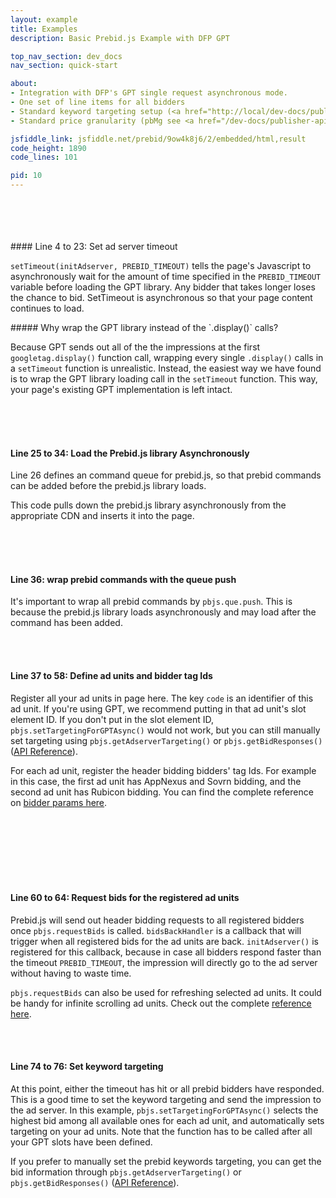 ```yaml
---
layout: example
title: Examples
description: Basic Prebid.js Example with DFP GPT

top_nav_section: dev_docs
nav_section: quick-start

about: 
- Integration with DFP's GPT single request asynchronous mode.
- One set of line items for all bidders
- Standard keyword targeting setup (<a href="http://local/dev-docs/publisher-api-reference.html#bidderSettingsDefault">reference</a>).
- Standard price granularity (pbMg see <a href="/dev-docs/publisher-api-reference.html#bidResponse">reference here</a>).

jsfiddle_link: jsfiddle.net/prebid/9ow4k8j6/2/embedded/html,result
code_height: 1890
code_lines: 101

pid: 10
---
```



<br>
<br>
<br>
<br>

<div markdown="1">
#### Line 4 to 23: Set ad server timeout

`setTimeout(initAdserver, PREBID_TIMEOUT)` tells the page's Javascript to asynchronously wait for the amount of time specified in the `PREBID_TIMEOUT` variable before loading the GPT library. Any bidder that takes longer loses the chance to bid. SetTimeout is asynchronous so that your page content continues to load.

<div class="bs-callout" markdown="1">
##### Why wrap the GPT library instead of the `.display()` calls?

Because GPT sends out all of the the impressions at the first `googletag.display()` function call, wrapping every single `.display()` calls in a `setTimeout` function is unrealistic. Instead, the easiest way we have found is to wrap the GPT library loading call in the `setTimeout` function. This way, your page's existing GPT implementation is left intact.
</div>

</div>


<br>
<br>
<br>


<div markdown="1">

#### Line 25 to 34: Load the Prebid.js library Asynchronously

Line 26 defines an command queue for prebid.js, so that prebid commands can be added before the prebid.js library loads. 

This code pulls down the prebid.js library asynchronously from the appropriate CDN and inserts it into the page.

</div>

<br>
<br>
<br>

<div markdown="1">

#### Line 36: wrap prebid commands with the queue push

It's important to wrap all prebid commands by `pbjs.que.push`. This is because the prebid.js library loads asynchronously and may load after the command has been added.

</div>


<br>
<br>

<div markdown="1">

#### Line 37 to 58: Define ad units and bidder tag Ids

Register all your ad units in page here. The key `code` is an identifier of this ad unit. If you're using GPT, we recommend putting in that ad unit's slot element ID. If you don't put in the slot element ID, `pbjs.setTargetingForGPTAsync()` would not work, but you can still manually set targeting using `pbjs.getAdserverTargeting()` or `pbjs.getBidResponses()` ([API Reference](/dev-docs/publisher-api-reference.html)).

For each ad unit, register the header bidding bidders' tag Ids. For example in this case, the first ad unit has AppNexus and Sovrn bidding, and the second ad unit has Rubicon bidding. You can find the complete reference on [bidder params here](/dev-docs/bidders.html).

</div>

<br>
<br>
<br>
<br>
<br>
<br>

<div markdown="1">

#### Line 60 to 64: Request bids for the registered ad units

Prebid.js will send out header bidding requests to all registered bidders once `pbjs.requestBids` is called. `bidsBackHandler` is a callback that will trigger when all registered bids for the ad units are back. `initAdserver()` is registered for this callback, because in case all bidders respond faster than the timeout `PREBID_TIMEOUT`, the impression will directly go to the ad server without having to waste time.

`pbjs.requestBids` can also be used for refreshing selected ad units. It could be handy for infinite scrolling ad units. Check out the complete [reference here](/dev-docs/publisher-api-reference.html#module_pbjs.requestBids).

</div>

<br>
<br>

<div markdown="1">

#### Line 74 to 76: Set keyword targeting

At this point, either the timeout has hit or all prebid bidders have responded. This is a good time to set the keyword targeting and send the impression to the ad server. In this example, `pbjs.setTargetingForGPTAsync()` selects the highest bid among all available ones for each ad unit, and automatically sets targeting on your ad units. Note that the function has to be called after all your GPT slots have been defined.

If you prefer to manually set the prebid keywords targeting, you can get the bid information through `pbjs.getAdserverTargeting()` or `pbjs.getBidResponses()` ([API Reference](/dev-docs/publisher-api-reference.html)).


</div>

